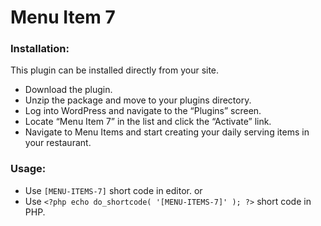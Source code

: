 # Menu Item 7

### Installation:
This plugin can be installed directly from your site.
* Download the plugin.
* Unzip the package and move to your plugins directory.
* Log into WordPress and navigate to the “Plugins” screen.
* Locate “Menu Item 7” in the list and click the “Activate” link.
* Navigate to Menu Items and start creating your daily serving items in your restaurant.

### Usage:
* Use ```[MENU-ITEMS-7]``` short code in editor.
or
* Use ```<?php echo do_shortcode( '[MENU-ITEMS-7]' ); ?>``` short code in PHP.